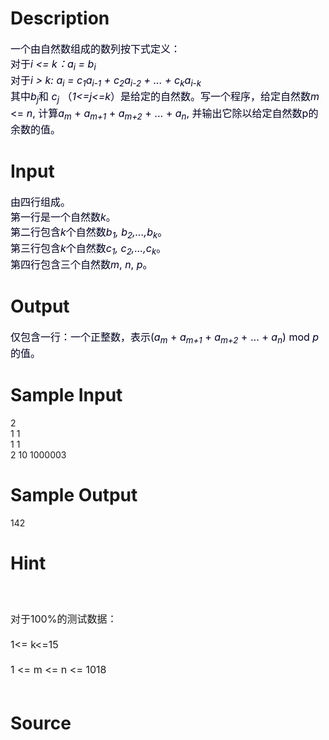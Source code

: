
# Description

<div class="content"><div><span style="font-size: medium"><span style="color: #000020">一个由自然数组成的数列按下式定义：</span></span></div>
<div><span style="font-size: medium"><span style="color: #000020">对于</span><i><span style="color: #000020">i &lt;= k</span></i><i><span style="color: #000020">：</span></i><i><span style="color: #000020">a<sub>i</sub> = b<sub>i</sub></span></i></span></div>
<div><span style="font-size: medium"><span style="color: #000020">对于</span><i><span style="color: #000020">i &gt; k: a<sub>i</sub> = c<sub>1</sub>a<sub>i-1</sub> + c<sub>2</sub>a<sub>i-2</sub> + ... + c<sub>k</sub>a<sub>i-k</sub></span></i></span></div>
<div><span style="font-size: medium"><span style="color: #000020">其中</span><i><span style="color: #000020">b<sub>j</sub></span></i><span style="color: #000020">和</span><span style="color: #000020"> <i>c<sub>j</sub></i> </span><span style="color: #000020">（</span><i><span style="color: #000020">1&lt;=j&lt;=k</span></i><span style="color: #000020">）是给定的自然数。写一个程序，给定自然数</span><i><span style="color: #000020">m</span></i><span style="color: #000020"> &lt;= <i>n</i>, </span><span style="color: #000020">计算</span><i><span style="color: #000020">a<sub>m</sub></span></i><span style="color: #000020"> + <i>a<sub>m+1</sub></i> + <i>a<sub>m+2</sub></i> + ... + <i>a<sub>n</sub></i>, </span><span style="color: #000020">并输出它除以给定自然数</span><span style="color: #000020">p</span><span style="color: #000020">的余数的值。</span></span></div></div>

# Input

<div class="content"><div><span style="font-size: medium"><span style="color: #000020">由四行组成。</span></span></div>
<div><span style="font-size: medium"><span style="color: #000020">第一行是一个自然数</span><i><span style="color: #000020">k</span></i><span style="color: #000020">。</span></span></div>
<div><span style="font-size: medium"><span style="color: #000020">第二行包含</span><i><span style="color: #000020">k</span></i><span style="color: #000020">个自然数</span><i><span style="color: #000020">b<sub>1</sub>, b<sub>2</sub>,...,b<sub>k</sub></span></i><span style="color: #000020">。</span></span></div>
<div><span style="font-size: medium"><span style="color: #000020">第三行包含</span><i><span style="color: #000020">k</span></i><span style="color: #000020">个自然数</span><i><span style="color: #000020">c<sub>1</sub>, c<sub>2</sub>,...,c<sub>k</sub></span></i><span style="color: #000020">。</span></span></div>
<div><span style="font-size: medium"><span style="color: #000020">第四行包含三个自然数</span><i><span style="color: #000020">m</span></i><span style="color: #000020">, <i>n</i>, <i>p</i></span><span style="color: #000020">。</span></span></div></div>

# Output

<div class="content"><div><span style="font-size: medium"><span style="color: #000020">仅包含一行：一个正整数，表示</span><span style="color: #000020">(<i>a<sub>m</sub></i> + <i>a<sub>m+1</sub></i> + <i>a<sub>m+2</sub></i> + ... + <i>a<sub>n</sub></i>) mod <i>p</i></span><span style="color: #000020">的值。</span></span></div></div>

# Sample Input

<div class="content"><span class="sampledata">2<br/>
1 1<br/>
1 1<br/>
2 10 1000003<br/>
</span></div>

# Sample Output

<div class="content"><span class="sampledata">142</span></div>

# Hint

<div class="content"><p></p><p><span style="font-size: medium"><br/><br/>
对于100%的测试数据：<br/><br/>
1&lt;= k&lt;=15<br/><br/>
1 &lt;= m &lt;= n &lt;= 1018<br/><br/>
</span></p><p></p></div>

# Source

<div class="content"><p><a href="problemset.php?search="></a></p></div>


